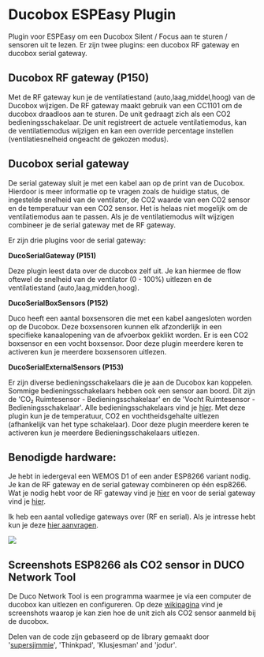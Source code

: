 # Ducobox ESPEasy Plugin
Plugin voor ESPEasy om een Ducobox Silent / Focus aan te sturen / sensoren uit te lezen. 
Er zijn twee plugins: een ducobox RF gateway en ducobox serial gateway.

## Ducobox RF gateway (P150)
Met de RF gateway kun je de ventilatiestand (auto,laag,middel,hoog) van de Ducobox wijzigen. De RF gateway maakt gebruik van een CC1101 om de ducobox draadloos aan te sturen. De unit gedraagt zich als een CO2 bedieningsschakelaar. De unit registreert de actuele ventilatiemodus, kan de ventilatiemodus wijzigen en kan een override percentage instellen (ventilatiesnelheid ongeacht de gekozen modus).

## Ducobox serial gateway
De serial gateway sluit je met een kabel aan op de print van de Ducobox. Hierdoor is meer informatie op te vragen zoals de huidige status, de ingestelde snelheid van de ventilator, de CO2 waarde van een CO2 sensor en de temperatuur van een CO2 sensor. Het is helaas niet mogelijk om de ventilatiemodus aan te passen. Als je de ventilatiemodus wilt wijzigen combineer je de serial gateway met de RF gateway.

Er zijn drie plugins voor de serial gateway:

**DucoSerialGateway (P151)** 

Deze plugin leest data over de ducobox zelf uit. Je kan hiermee de flow oftewel de snelheid van de ventilator (0 - 100%) uitlezen en de ventilatiestand (auto,laag,midden,hoog).

**DucoSerialBoxSensors (P152)**

Duco heeft een aantal boxsensoren die met een kabel aangesloten worden op de Ducobox. Deze boxsensoren kunnen elk afzonderlijk in een specifieke kanaalopening van de afvoerbox geklikt worden. Er is een CO2 boxsensor en een vocht boxsensor. Door deze plugin meerdere keren te activeren kun je meerdere boxsensoren uitlezen.

**DucoSerialExternalSensors (P153)**

Er zijn diverse bedieningsschakelaars die je aan de Ducobox kan koppelen. Sommige bedieningsschakelaars hebben ook een sensor aan boord. Dit zijn de 'CO₂ Ruimtesensor - Bedieningsschakelaar' en de 'Vocht Ruimtesensor - Bedieningsschakelaar'. Alle bedieningsschakelaars vind je [hier](https://www.duco.eu/nl-nl-producten/nl-nl-luchtafvoer/nl-nl-sturingscomponenten/nl-nl-bedieningsschakelaar). Met deze plugin kun je de temperatuur, CO2 en vochtheidsgehalte uitlezen (afhankelijk van het type schakelaar). Door deze plugin meerdere keren te activeren kun je meerdere Bedieningsschakelaars uitlezen.


## Benodigde hardware:
Je hebt in iedergeval een WEMOS D1 of een ander ESP8266 variant nodig. Je kan de RF gateway en de serial gateway combineren op één esp8266. Wat je nodig hebt voor de RF gateway vind je [hier](https://github.com/arnemauer/Ducobox-ESPEasy-Plugin/wiki/3.-RF-Gateway---Hardware) en voor de serial gateway vind je [hier](https://github.com/arnemauer/Ducobox-ESPEasy-Plugin/wiki/6.-Serial-GW---Hardware).

Ik heb een aantal volledige gateways over (RF en serial). Als je intresse hebt kun je deze [hier aanvragen](https://forms.gle/QiHtNV9kgV45jKJh8).

<img src="https://lh3.googleusercontent.com/0fI6IxprpmEwW6kx5X_tSSoJS0TYV-Q07oT_ziOtLwpLDJNW01bCB9eZ2GzR8OqxKwnYWI5EP9L7IPNLjq2j26ZRZGzZqTCDyiMXdUQuD-yKaqmvAVYixdqD_9csVTxBillpgDZAxDFC1AxEzaFJKX6oHZ-bMghR40u9lSAC8P5zHsZVjxWrOhuZ6jJl-hJLs6yfNt_yLiewiTOrDUpY5v3Hew6GBr7jqjU2C8yiZ8sFIJ0dTiTPxj1L2uy0o33SWGA7D0yXdVbteEF7z9qKHpL3b0d3ztqrR55zP3qjvfyHdQPAnAH-9XK4NAYRKCX5CBXT0ORztqCECx2_vVpF73KFTJc7I9xfCXReJ6b15vDhVrXGDF2gEQSlb3PVzpK0Kgr96-Kbh-ZYxUtgUAdbiH7HlqPB4GtAVjvPSQeXQ2hH7lmb0cNjXkS0b5O7V3_GmQ5lcm6w1F0FIdPGAN1LWnApoQznlrw3c72uWPbHanuBkC9mdIl5euGa5JWeC21VvehGwiPg3YWJ6HxLI5koo1ZKSD3aHJZwAq7jD23SVYRVoQEYy_K-iye5eAa0ohyp7-Vv04wr0V4F8eUq5JyjdcWRIo0AjQWZotTIpvm35YJ46nMhLDnLWU6Wg6zzwPYV1LMHXKTX3AkTRkM_-01KxXA5MFuCxw9o7gS--xiWpIaIWHIQra7tCu4PR-2yvHFYeasQEloXzduChpKVHdh2m_IkzjOyoMuN8D0ntzQTFxN-Wda2OQ=w200">  

## Screenshots ESP8266 als CO2 sensor in DUCO Network Tool ###
De Duco Network Tool is een programma waarmee je via een computer de ducobox kan uitlezen en configureren. 
Op deze [wikipagina](https://github.com/arnemauer/Ducobox-ESPEasy-Plugin/wiki/DUCO-Network-tool) vind je screenshots waarop je kan zien hoe de unit zich als CO2 sensor aanmeld bij de ducobox.

Delen van de code zijn gebaseerd op de library gemaakt door '[supersjimmie](https://github.com/supersjimmie/IthoEcoFanRFT/tree/master/Master/Itho )', 'Thinkpad', 'Klusjesman' and 'jodur'. 

